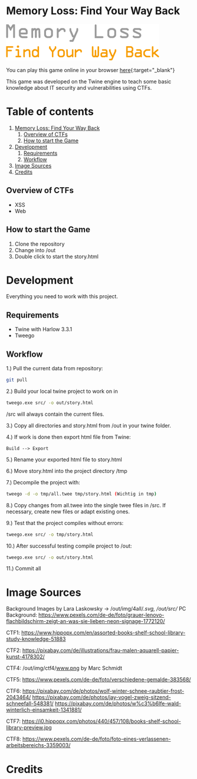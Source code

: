 # Memory Loss: Find Your Way Back
![](title.png)

You can play this game online in your browser [here](https://mschmidt1703.github.io/twine-ctf/){:target="_blank"}

This game was developed on the Twine engine to teach some basic knowledge about IT security and vulnerabilities using CTFs.

# Table of contents
1. [Memory Loss: Find Your Way Back](#memory-loss-find-your-way-back)
    1. [Overview of CTFs](#overview-of-ctfs)
    2. [How to start the Game](#how-to-start-the-game)
2. [Development](#development)
    1. [Requirements](#requirements)
    2. [Workflow](#workflow)
3. [Image Sources](#image-sources)
4. [Credits](#credits)

## Overview of CTFs
- XSS
- Web

## How to start the Game
1. Clone the repository
2. Change into /out
3. Double click to start the story.html

# Development
Everything you need to work with this project.

## Requirements
- Twine with Harlow 3.3.1
- Tweego

## Workflow 
1.) Pull the current data from repository:
```sh
git pull
```

2.) Build your local twine project to work on in 
```sh
tweego.exe src/ -o out/story.html
```
/src will always contain the current files.

3.) Copy all directories and story.html from /out in your twine folder. 

4.) If work is done then export html file from Twine:
```
Build --> Export 
```

5.) Rename your exported html file to story.html

6.) Move story.html into the project directory /tmp

7.) Decompile the project with:
```sh
tweego -d -o tmp/all.twee tmp/story.html (Wichtig in tmp)
```

8.) Copy changes from all.twee into the single twee files in /src. If necessary, create new files or adapt existing ones. 

9.) Test that the project compiles without errors:
```sh
tweego.exe src/ -o tmp/story.html
```

10.) After successful testing compile project to /out:
```sh
tweego.exe src/ -o out/story.html
```

11.) Commit all 

# Image Sources
Background Images by Lara Laskowsky -> /out/img/4all/*.svg, /out/src/*
PC Background: https://www.pexels.com/de-de/foto/grauer-lenovo-flachbildschirm-zeigt-an-was-sie-lieben-neon-signage-1772120/

CTF1:
https://www.hippopx.com/en/assorted-books-shelf-school-library-study-knowledge-51883

CTF2:
https://pixabay.com/de/illustrations/frau-malen-aquarell-papier-kunst-4178302/

CTF4:
/out/img/ctf4/www.png by Marc Schmidt

CTF5:
https://www.pexels.com/de-de/foto/verschiedene-gemalde-383568/

CTF6:
https://pixabay.com/de/photos/wolf-winter-schnee-raubtier-frost-2043464/
https://pixabay.com/de/photos/jay-vogel-zweig-sitzend-schneefall-548381/
https://pixabay.com/de/photos/w%c3%b6lfe-wald-winterlich-einsamkeit-1341881/

CTF7:
https://i0.hippopx.com/photos/440/457/108/books-shelf-school-library-preview.jpg

CTF8:
https://www.pexels.com/de-de/foto/foto-eines-verlassenen-arbeitsbereichs-3359003/

# Credits
